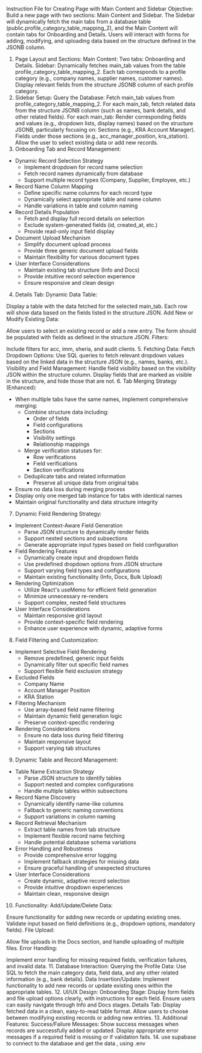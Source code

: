 Instruction File for Creating Page with Main Content and Sidebar
Objective:
Build a new page with two sections: Main Content and Sidebar. The Sidebar will dynamically fetch the main tabs from a database table (public.profile_category_table_mapping_2), and the Main Content will contain tabs for Onboarding and Details. Users will interact with forms for adding, modifying, and uploading data based on the structure defined in the JSONB column.

1. Page Layout and Sections:
Main Content:
Two tabs: Onboarding and Details.
Sidebar:
Dynamically fetches main_tab values from the table profile_category_table_mapping_2.
Each tab corresponds to a profile category (e.g., company names, supplier names, customer names).
Display relevant fields from the structure JSONB column of each profile category.
2. Sidebar Setup:
Query the Database:
Fetch main_tab values from profile_category_table_mapping_2.
For each main_tab, fetch related data from the structure JSONB column (such as names, bank details, and other related fields).
For each main_tab:
Render corresponding fields and values (e.g., dropdown lists, display names) based on the structure JSONB, particularly focusing on:
Sections (e.g., KRA Account Manager).
Fields under those sections (e.g., acc_manager_position, kra_station).
Allow the user to select existing data or add new records.
3. Onboarding Tab and Record Management:
- Dynamic Record Selection Strategy
  * Implement dropdown for record name selection
  * Fetch record names dynamically from database
  * Support multiple record types (Company, Supplier, Employee, etc.)
- Record Name Column Mapping
  * Define specific name columns for each record type
  * Dynamically select appropriate table and name column
  * Handle variations in table and column naming
- Record Details Population
  * Fetch and display full record details on selection
  * Exclude system-generated fields (id, created_at, etc.)
  * Provide read-only input field display
- Document Upload Mechanism
  * Simplify document upload process
  * Provide three generic document upload fields
  * Maintain flexibility for various document types
- User Interface Considerations
  * Maintain existing tab structure (Info and Docs)
  * Provide intuitive record selection experience
  * Ensure responsive and clean design
4. Details Tab:
Dynamic Data Table:

Display a table with the data fetched for the selected main_tab.
Each row will show data based on the fields listed in the structure JSON.
Add New or Modify Existing Data:

Allow users to select an existing record or add a new entry.
The form should be populated with fields as defined in the structure JSON.
Filters:

Include filters for acc, imm, sheria, and audit clients.
5. Fetching Data:
Fetch Dropdown Options:
Use SQL queries to fetch relevant dropdown values based on the linked data in the structure JSON (e.g., names, banks, etc.).
Visibility and Field Management:
Handle field visibility based on the visibility JSON within the structure column.
Display fields that are marked as visible in the structure, and hide those that are not.
6. Tab Merging Strategy (Enhanced):
- When multiple tabs have the same names, implement comprehensive merging:
  * Combine structure data including:
    - Order of fields
    - Field configurations
    - Sections
    - Visibility settings
    - Relationship mappings
  * Merge verification statuses for:
    - Row verifications
    - Field verifications
    - Section verifications
  * Deduplicate tabs and related information
    * Preserve all unique data from original tabs
- Ensure no data loss during merging process
- Display only one merged tab instance for tabs with identical names
- Maintain original functionality and data structure integrity
7. Dynamic Field Rendering Strategy:
- Implement Context-Aware Field Generation
  * Parse JSON structure to dynamically render fields
  * Support nested sections and subsections
  * Generate appropriate input types based on field configuration
- Field Rendering Features
  * Dynamically create input and dropdown fields
  * Use predefined dropdown options from JSON structure
  * Support varying field types and configurations
  * Maintain existing functionality (Info, Docs, Bulk Upload)
- Rendering Optimization
  * Utilize React's useMemo for efficient field generation
  * Minimize unnecessary re-renders
  * Support complex, nested field structures
- User Interface Considerations
  * Maintain responsive grid layout
  * Provide context-specific field rendering
  * Enhance user experience with dynamic, adaptive forms
8. Field Filtering and Customization:
- Implement Selective Field Rendering
  * Remove predefined, generic input fields
  * Dynamically filter out specific field names
  * Support flexible field exclusion strategy
- Excluded Fields
  * Company Name
  * Account Manager Position
  * KRA Station
- Filtering Mechanism
  * Use array-based field name filtering
  * Maintain dynamic field generation logic
  * Preserve context-specific rendering
- Rendering Considerations
  * Ensure no data loss during field filtering
  * Maintain responsive layout
  * Support varying tab structures
9. Dynamic Table and Record Management:
- Table Name Extraction Strategy
  * Parse JSON structure to identify tables
  * Support nested and complex configurations
  * Handle multiple tables within subsections
- Record Name Discovery
  * Dynamically identify name-like columns
  * Fallback to generic naming conventions
  * Support variations in column naming
- Record Retrieval Mechanism
  * Extract table names from tab structure
  * Implement flexible record name fetching
  * Handle potential database schema variations
- Error Handling and Robustness
  * Provide comprehensive error logging
  * Implement fallback strategies for missing data
  * Ensure graceful handling of unexpected structures
- User Interface Considerations
  * Create dynamic, adaptive record selection
  * Provide intuitive dropdown experiences
  * Maintain clean, responsive design
10. Functionality:
Add/Update/Delete Data:

Ensure functionality for adding new records or updating existing ones.
Validate input based on field definitions (e.g., dropdown options, mandatory fields).
File Upload:

Allow file uploads in the Docs section, and handle uploading of multiple files.
Error Handling:

Implement error handling for missing required fields, verification failures, and invalid data.
11. Database Interaction:
Querying the Profile Data:
Use SQL to fetch the main category data, field data, and any other related information (e.g., bank details).
Data Insertion/Update:
Implement functionality to add new records or update existing ones within the appropriate tables.
12. UI/UX Design:
Onboarding Stage:
Display form fields and file upload options clearly, with instructions for each field.
Ensure users can easily navigate through Info and Docs stages.
Details Tab:
Display fetched data in a clean, easy-to-read table format.
Allow users to choose between modifying existing records or adding new entries.
13. Additional Features:
Success/Failure Messages:
Show success messages when records are successfully added or updated.
Display appropriate error messages if a required field is missing or if validation fails.
14. use supabase to connect to the database and get the data , using .env